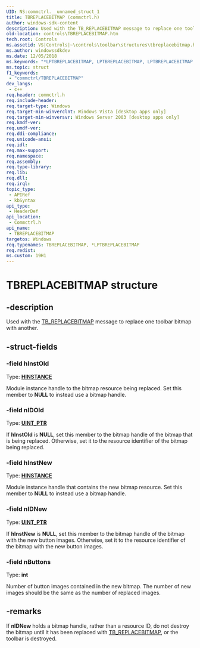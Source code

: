```yaml
---
UID: NS:commctrl.__unnamed_struct_1
title: TBREPLACEBITMAP (commctrl.h)
author: windows-sdk-content
description: Used with the TB_REPLACEBITMAP message to replace one toolbar bitmap with another.
old-location: controls\TBREPLACEBITMAP.htm
tech.root: Controls
ms.assetid: VS|Controls|~\controls\toolbar\structures\tbreplacebitmap.htm
ms.author: windowssdkdev
ms.date: 12/05/2018
ms.keywords: "*LPTBREPLACEBITMAP, LPTBREPLACEBITMAP, LPTBREPLACEBITMAP structure pointer [Windows Controls], TBREPLACEBITMAP, TBREPLACEBITMAP structure [Windows Controls], _win32_TBREPLACEBITMAP, _win32_TBREPLACEBITMAP_cpp, commctrl/LPTBREPLACEBITMAP, commctrl/TBREPLACEBITMAP, controls.TBREPLACEBITMAP, controls._win32_TBREPLACEBITMAP"
ms.topic: struct
f1_keywords: 
 - "commctrl/TBREPLACEBITMAP"
dev_langs:
 - c++
req.header: commctrl.h
req.include-header: 
req.target-type: Windows
req.target-min-winverclnt: Windows Vista [desktop apps only]
req.target-min-winversvr: Windows Server 2003 [desktop apps only]
req.kmdf-ver: 
req.umdf-ver: 
req.ddi-compliance: 
req.unicode-ansi: 
req.idl: 
req.max-support: 
req.namespace: 
req.assembly: 
req.type-library: 
req.lib: 
req.dll: 
req.irql: 
topic_type:
 - APIRef
 - kbSyntax
api_type:
 - HeaderDef
api_location:
 - Commctrl.h
api_name:
 - TBREPLACEBITMAP
targetos: Windows
req.typenames: TBREPLACEBITMAP, *LPTBREPLACEBITMAP
req.redist: 
ms.custom: 19H1
---
```


# TBREPLACEBITMAP structure


## -description


Used with the <a href="https://docs.microsoft.com/windows/desktop/Controls/tb-replacebitmap">TB_REPLACEBITMAP</a> message to replace one toolbar bitmap with another.


## -struct-fields




### -field hInstOld

Type: <b><a href="https://docs.microsoft.com/windows/desktop/WinProg/windows-data-types">HINSTANCE</a></b>

Module instance handle to the bitmap resource being replaced. Set this member to <b>NULL</b> to instead use a bitmap handle. 


### -field nIDOld

Type: <b><a href="https://docs.microsoft.com/windows/desktop/WinProg/windows-data-types">UINT_PTR</a></b>

If 
					<b>hInstOld</b> is <b>NULL</b>, set this member to the bitmap handle of the bitmap that is being replaced. Otherwise, set it to the resource identifier of the bitmap being replaced. 


### -field hInstNew

Type: <b><a href="https://docs.microsoft.com/windows/desktop/WinProg/windows-data-types">HINSTANCE</a></b>

Module instance handle that contains the new bitmap resource. Set this member to <b>NULL</b> to instead use a bitmap handle. 


### -field nIDNew

Type: <b><a href="https://docs.microsoft.com/windows/desktop/WinProg/windows-data-types">UINT_PTR</a></b>

If 
					<b>hInstNew</b> is <b>NULL</b>, set this member to the bitmap handle of the bitmap with the new button images. Otherwise, set it to the resource identifier of the bitmap with the new button images. 


### -field nButtons

Type: <b>int</b>

Number of button images contained in the new bitmap. The number of new images should be the same as the number of replaced images.


## -remarks



If 
				<b>nIDNew</b> holds a bitmap handle, rather than a resource ID, do not destroy the bitmap until it has been replaced with <a href="https://docs.microsoft.com/windows/desktop/Controls/tb-replacebitmap">TB_REPLACEBITMAP</a>, or the toolbar is destroyed.



